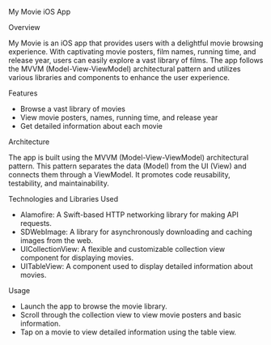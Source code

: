 My Movie iOS App

Overview

My Movie is an iOS app that provides users with a delightful movie browsing experience. With captivating movie posters, film names, running time, and release year, users can easily explore a vast library of films. The app follows the MVVM (Model-View-ViewModel) architectural pattern and utilizes various libraries and components to enhance the user experience.

Features

* Browse a vast library of movies
* View movie posters, names, running time, and release year
* Get detailed information about each movie

Architecture

The app is built using the MVVM (Model-View-ViewModel) architectural pattern. This pattern separates the data (Model) from the UI (View) and connects them through a ViewModel. It promotes code reusability, testability, and maintainability.

Technologies and Libraries Used

* Alamofire: A Swift-based HTTP networking library for making API requests.
* SDWebImage: A library for asynchronously downloading and caching images from the web.
* UICollectionView: A flexible and customizable collection view component for displaying movies.
* UITableView: A component used to display detailed information about movies.

Usage

* Launch the app to browse the movie library.
* Scroll through the collection view to view movie posters and basic information.
* Tap on a movie to view detailed information using the table view.

